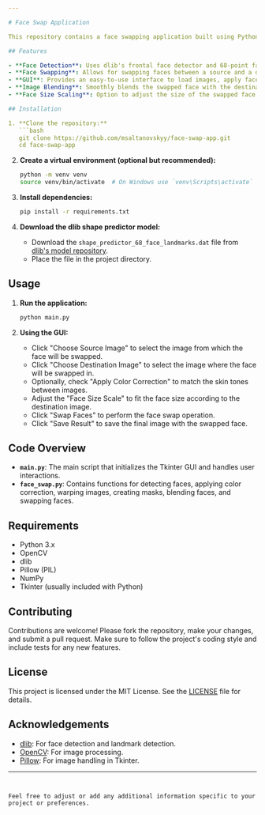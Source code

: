 ```yaml
---

# Face Swap Application

This repository contains a face swapping application built using Python. The application utilizes computer vision techniques to detect and swap faces between two images. It features a graphical user interface (GUI) built with Tkinter, and leverages OpenCV, dlib, and PIL libraries for image processing.

## Features

- **Face Detection**: Uses dlib's frontal face detector and 68-point facial landmark detector to locate and identify faces in images.
- **Face Swapping**: Allows for swapping faces between a source and a destination image, including optional color correction to match skin tones.
- **GUI**: Provides an easy-to-use interface to load images, apply face swapping, and save the results.
- **Image Blending**: Smoothly blends the swapped face with the destination image using a color-based mask to ensure seamless integration.
- **Face Size Scaling**: Option to adjust the size of the swapped face to better fit the destination image.

## Installation

1. **Clone the repository:**
   ```bash
   git clone https://github.com/msaltanovskyy/face-swap-app.git
   cd face-swap-app
   ```

2. **Create a virtual environment (optional but recommended):**
   ```bash
   python -m venv venv
   source venv/bin/activate  # On Windows use `venv\Scripts\activate`
   ```

3. **Install dependencies:**
   ```bash
   pip install -r requirements.txt
   ```

4. **Download the dlib shape predictor model:**
   - Download the `shape_predictor_68_face_landmarks.dat` file from [dlib's model repository](http://dlib.net/files/).
   - Place the file in the project directory.

## Usage

1. **Run the application:**
   ```bash
   python main.py
   ```

2. **Using the GUI:**
   - Click "Choose Source Image" to select the image from which the face will be swapped.
   - Click "Choose Destination Image" to select the image where the face will be swapped in.
   - Optionally, check "Apply Color Correction" to match the skin tones between images.
   - Adjust the "Face Size Scale" to fit the face size according to the destination image.
   - Click "Swap Faces" to perform the face swap operation.
   - Click "Save Result" to save the final image with the swapped face.

## Code Overview

- **`main.py`**: The main script that initializes the Tkinter GUI and handles user interactions.
- **`face_swap.py`**: Contains functions for detecting faces, applying color correction, warping images, creating masks, blending faces, and swapping faces.

## Requirements

- Python 3.x
- OpenCV
- dlib
- Pillow (PIL)
- NumPy
- Tkinter (usually included with Python)

## Contributing

Contributions are welcome! Please fork the repository, make your changes, and submit a pull request. Make sure to follow the project's coding style and include tests for any new features.

## License

This project is licensed under the MIT License. See the [LICENSE](LICENSE) file for details.

## Acknowledgements

- [dlib](http://dlib.net/): For face detection and landmark detection.
- [OpenCV](https://opencv.org/): For image processing.
- [Pillow](https://python-pillow.org/): For image handling in Tkinter.

---
```


Feel free to adjust or add any additional information specific to your project or preferences.
